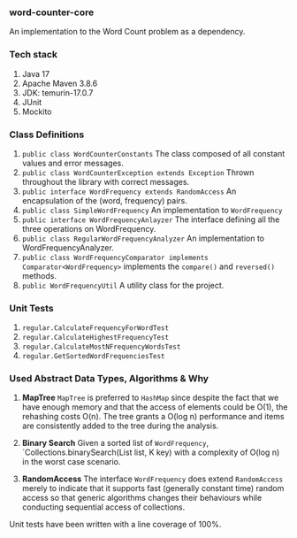 ### word-counter-core

An implementation to the Word Count problem as a dependency.

### Tech stack

1. Java 17
2. Apache Maven 3.8.6
3. JDK: temurin-17.0.7
4. JUnit
5. Mockito

### Class Definitions

1. `public class WordCounterConstants` The class composed of all constant values and error messages.
2. `public class WordCounterException extends Exception` Thrown throughout the library with correct messages.
3. `public interface WordFrequency extends RandomAccess` An encapsulation of the (word, frequency) pairs.
4. `public class SimpleWordFrequency` An implementation to `WordFrequency`
5. `public interface WordFrequencyAnlayzer` The interface defining all the three operations on WordFrequency.
6. `public class RegularWordFrequencyAnalyzer` An implementation to WordFrequencyAnalyzer.
7. `public class WordFrequencyComparator implements Comparator<WordFrequency>` implements the `compare()`
   and `reversed()` methods.
8. `public WordFrequencyUtil` A utility class for the project.

### Unit Tests

1. `regular.CalculateFrequencyForWordTest`
2. `regular.CalculateHighestFrequencyTest`
3. `regular.CalculateMostNFrequencyWordsTest`
4. `regular.GetSortedWordFrequenciesTest`

### Used Abstract Data Types, Algorithms & Why

1. **MapTree**
   `MapTree` is preferred to `HashMap` since despite the fact that we have enough memory and that the access of elements
   could be O(1), the rehashing costs O(n).
   The tree grants a O(log n) performance and items are consistently added to the tree during the analysis.

2. **Binary Search**
   Given a sorted list of `WordFrequency`, `Collections.binarySearch(List<T> list, K key) with
   a complexity of O(log n) in the worst case scenario.

3. **RandomAccess**
   The interface `WordFrequency` does extend `RandomAccess` merely to indicate that it supports fast (generally constant
   time) random access so that generic algorithms changes their behaviours while conducting sequential access of
   collections.

Unit tests have been written with a line coverage of 100%.
